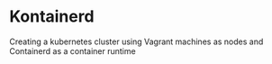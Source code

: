 # Kontainerd
Creating a kubernetes cluster using Vagrant machines as nodes and Containerd as a container runtime

